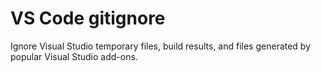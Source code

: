 # VS Code gitignore
Ignore Visual Studio temporary files, build results, and files generated by popular Visual Studio add-ons.
